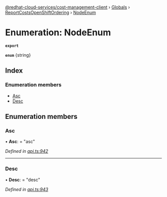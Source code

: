 [@redhat-cloud-services/cost-management-client](../README.md) › [Globals](../globals.md) › [ReportCostsOpenShiftOrdering](../modules/reportcostsopenshiftordering.md) › [NodeEnum](reportcostsopenshiftordering.nodeenum.md)

# Enumeration: NodeEnum

**`export`** 

**`enum`** {string}

## Index

### Enumeration members

* [Asc](reportcostsopenshiftordering.nodeenum.md#asc)
* [Desc](reportcostsopenshiftordering.nodeenum.md#desc)

## Enumeration members

###  Asc

• **Asc**: = "asc"

*Defined in [api.ts:942](https://github.com/RedHatInsights/javascript-clients/blob/master/packages/cost-management/api.ts#L942)*

___

###  Desc

• **Desc**: = "desc"

*Defined in [api.ts:943](https://github.com/RedHatInsights/javascript-clients/blob/master/packages/cost-management/api.ts#L943)*
